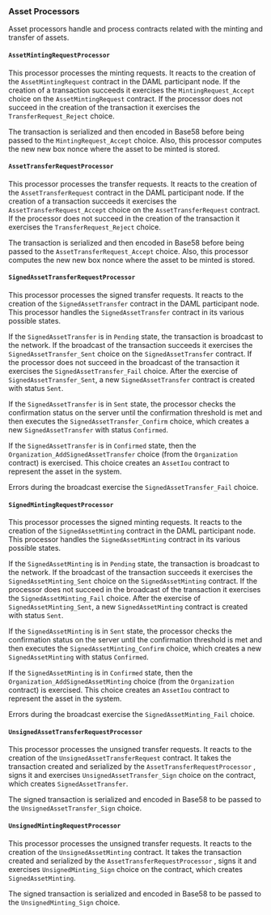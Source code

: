 ### Asset Processors

Asset processors handle and process contracts related with the minting and transfer of assets.

#### `AssetMintingRequestProcessor`

This processor processes the minting requests. It reacts to the creation of the `AssetMintingRequest` contract in the DAML participant node. If the creation of a transaction succeeds it exercises the `MintingRequest_Accept` choice on the `AssetMintingRequest` contract. If the processor does not succeed in the creation of the transaction it exercises the `TransferRequest_Reject` choice.

The transaction is serialized and then encoded in Base58 before being passed to the `MintingRequest_Accept` choice. Also, this processor computes the new new box nonce where the asset to be minted is stored.

#### `AssetTransferRequestProcessor`

This processor processes the transfer requests. It reacts to the creation of the `AssetTransferRequest` contract in the DAML participant node. If the creation of a transaction succeeds it exercises the `AssetTransferRequest_Accept` choice on the `AssetTransferRequest` contract.  If the processor does not succeed in the creation of the transaction it exercises the `TransferRequest_Reject` choice.

The transaction is serialized and then encoded in Base58 before being passed to the `AssetTransferRequest_Accept` choice. Also, this processor computes the new new box nonce where the asset to be minted is stored.

#### `SignedAssetTransferRequestProcessor`

This processor processes the signed transfer requests. It reacts to the creation of the `SignedAssetTransfer` contract in the DAML participant node. This processor handles the `SignedAssetTransfer` contract in its various possible states. 

If the `SignedAssetTransfer` is in `Pending` state, the transaction is broadcast to the network. If the broadcast of the transaction succeeds it exercises the `SignedAssetTransfer_Sent` choice on the `SignedAssetTransfer` contract.  If the processor does not succeed in the broadcast of the transaction it exercises the `SignedAssetTransfer_Fail` choice. After the exercise of `SignedAssetTransfer_Sent`, a new `SignedAssetTransfer` contract is created with status `Sent`.

If the `SignedAssetTransfer` is in `Sent` state, the processor checks the confirmation status on the server until the confirmation threshold is met and then  executes the `SignedAssetTransfer_Confirm` choice, which creates a new  `SignedAssetTransfer` with status `Confirmed`.

If the `SignedAssetTransfer` is in `Confirmed` state, then the `Organization_AddSignedAssetTransfer` choice (from the `Organization` contract) is exercised. This choice creates an `AssetIou` contract to represent the asset in the system.

Errors during the broadcast exercise the `SignedAssetTransfer_Fail` choice.

#### `SignedMintingRequestProcessor`

This processor processes the signed minting requests. It reacts to the creation of the `SignedAssetMinting` contract in the DAML participant node. This processor handles the `SignedAssetMinting` contract in its various possible states. 

If the `SignedAssetMinting` is in `Pending` state, the transaction is broadcast to the network. If the broadcast of the transaction succeeds it exercises the `SignedAssetMinting_Sent` choice on the `SignedAssetMinting` contract.  If the processor does not succeed in the broadcast of the transaction it exercises the `SignedAssetMinting_Fail` choice. After the exercise of `SignedAssetMinting_Sent`, a new `SignedAssetMinting` contract is created with status `Sent`.

If the `SignedAssetMinting` is in `Sent` state, the processor checks the confirmation status on the server until the confirmation threshold is met and then executes the `SignedAssetMinting_Confirm` choice, which creates a new  `SignedAssetMinting` with status `Confirmed`.

If the `SignedAssetMinting` is in `Confirmed` state, then the `Organization_AddSignedAssetMinting` choice (from the `Organization` contract) is exercised. This choice creates an `AssetIou` contract to represent the asset in the system.

Errors during the broadcast exercise the `SignedAssetMinting_Fail` choice.

#### `UnsignedAssetTransferRequestProcessor`

This processor processes the unsigned transfer requests. It reacts to the creation of the `UnsignedAssetTransferRequest` contract. It takes the transaction created and serialized by the `AssetTransferRequestProcessor` , signs it and exercises `UnsignedAssetTransfer_Sign` choice on the contract, which creates `SignedAssetTransfer`.

The signed transaction is serialized and encoded in Base58 to be passed to the  `UnsignedAssetTransfer_Sign` choice.

#### `UnsignedMintingRequestProcessor`

This processor processes the unsigned transfer requests. It reacts to the creation of the `UnsignedAssetMinting` contract. It takes the transaction created and serialized by the `AssetTransferRequestProcessor` , signs it and exercises `UnsignedMinting_Sign` choice on the contract, which creates `SignedAssetMinting`.

The signed transaction is serialized and encoded in Base58 to be passed to the  `UnsignedMinting_Sign` choice.
